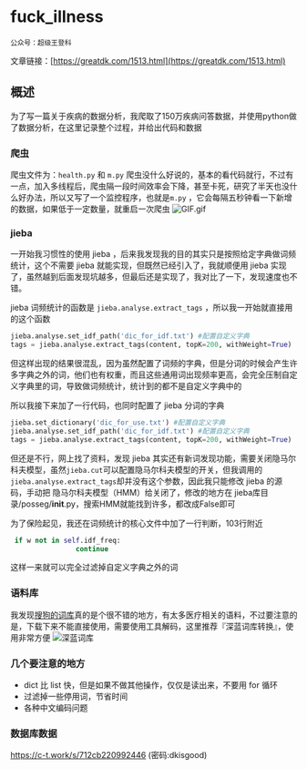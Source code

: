 # fuck_illness

`公众号：超级王登科`

文章链接：[https://greatdk.com/1513.html](https://greatdk.com/1513.html)

## 概述

为了写一篇关于疾病的数据分析，我爬取了150万疾病问答数据，并使用python做了数据分析，在这里记录整个过程，并给出代码和数据

### 爬虫
爬虫文件为：`health.py` 和 `m.py`
爬虫没什么好说的，基本的看代码就行，不过有一点，加入多线程后，爬虫隔一段时间效率会下降，甚至卡死，研究了半天也没什么好办法，所以又写了一个监控程序，也就是`m.py` ，它会每隔五秒钟看一下新增的数据，如果低于一定数量，就重启一次爬虫
![GIF.gif](http://report.niucodata.com/GIF.gif)

### jieba
一开始我习惯性的使用 jieba ，后来我发现我的目的其实只是按照给定字典做词频统计，这个不需要 jieba 就能实现，但既然已经引入了，我就顺便用 jieba 实现了，虽然越到后面发现坑越多，但最后还是实现了，我对比了一下，发现速度也不错。

jieba 词频统计的函数是 `jieba.analyse.extract_tags` ，所以我一开始就直接用的这个函数

```python
jieba.analyse.set_idf_path('dic_for_idf.txt') #配置自定义字典
tags = jieba.analyse.extract_tags(content, topK=200, withWeight=True)
```

但这样出现的结果很混乱，因为虽然配置了词频的字典，但是分词的时候会产生许多字典之外的词，他们也有权重，而且这些通用词出现频率更高，会完全压制自定义字典里的词，导致做词频统计，统计到的都不是自定义字典中的

所以我接下来加了一行代码，也同时配置了 jieba 分词的字典

```python
jieba.set_dictionary('dic_for_use.txt') #配置自定义字典
jieba.analyse.set_idf_path('dic_for_idf.txt') #配置自定义字典
tags = jieba.analyse.extract_tags(content, topK=200, withWeight=True)
```

但还是不行，网上找了资料，发现 jieba 其实还有新词发现功能，需要关闭隐马尔科夫模型，虽然```jieba.cut```可以配置隐马尔科夫模型的开关，但我调用的```jieba.analyse.extract_tags```却并没有这个参数，因此我只能修改 jieba 的源码，手动把 隐马尔科夫模型（HMM）给关闭了，修改的地方在 jieba库目录/posseg/__init__.py，搜索HMM就能找到许多，都改成False即可

为了保险起见，我还在词频统计的核心文件中加了一行判断，103行附近
```python
 if w not in self.idf_freq:
                continue
```
这样一来就可以完全过滤掉自定义字典之外的词

### 语料库
我发现[搜狗的词库](https://pinyin.sogou.com/dict/cate/index/132/download/9)真的是个很不错的地方，有太多医疗相关的语料，不过要注意的是，下载下来不能直接使用，需要使用工具解码，这里推荐『深蓝词库转换』，使用非常方便
![深蓝词库](https://img.niucodata.com/slck.png)

### 几个要注意的地方

* dict 比 list 快，但是如果不做其他操作，仅仅是读出来，不要用 for 循环
* 过滤掉一些停用词，节省时间
* 各种中文编码问题

### 数据库数据

https://c-t.work/s/712cb220992446 (密码:dkisgood)

